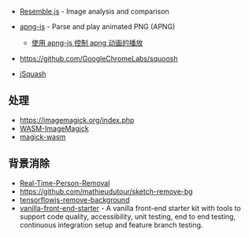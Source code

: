 - [Resemble.js](https://github.com/rsmbl/Resemble.js) - Image analysis and comparison
- [apng-js](https://github.com/davidmz/apng-js) - Parse and play animated PNG (APNG)

    - [使用 apng-js 控制 apng 动画的播放](https://segmentfault.com/a/1190000040329295)

- https://github.com/GoogleChromeLabs/squoosh
- [jSquash](https://github.com/jamsinclair/jSquash)

## 处理

- https://imagemagick.org/index.php
- [WASM-ImageMagick](https://github.com/KnicKnic/WASM-ImageMagick)
- [magick-wasm](https://github.com/dlemstra/magick-wasm)

## 背景消除

- [Real-Time-Person-Removal](https://github.com/jasonmayes/Real-Time-Person-Removal)
- https://github.com/mathieudutour/sketch-remove-bg
- [tensorflowjs-remove-background](https://github.com/poly-glot/tensorflowjs-remove-background)
- [vanilla-front-end-starter](https://github.com/poly-glot/vanilla-front-end-starter) - A vanilla front-end starter kit with tools to support code quality, accessibility, unit testing, end to end testing, continuous integration setup and feature branch testing.
